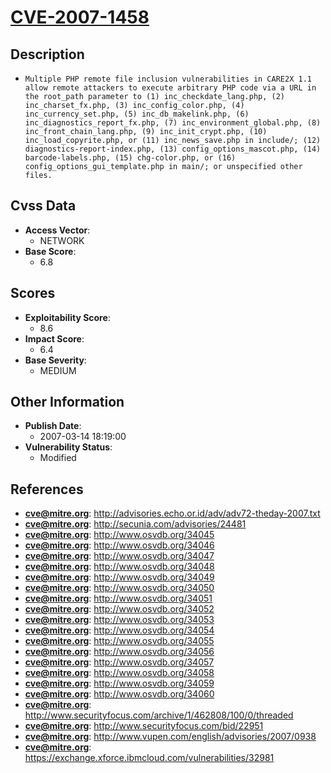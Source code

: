 
# [CVE-2007-1458](http://advisories.echo.or.id/adv/adv72-theday-2007.txt)

## Description

- `Multiple PHP remote file inclusion vulnerabilities in CARE2X 1.1 allow remote attackers to execute arbitrary PHP code via a URL in the root_path parameter to (1) inc_checkdate_lang.php, (2) inc_charset_fx.php, (3) inc_config_color.php, (4) inc_currency_set.php, (5) inc_db_makelink.php, (6) inc_diagnostics_report_fx.php, (7) inc_environment_global.php, (8) inc_front_chain_lang.php, (9) inc_init_crypt.php, (10) inc_load_copyrite.php, or (11) inc_news_save.php in include/; (12) diagnostics-report-index.php, (13) config_options_mascot.php, (14) barcode-labels.php, (15) chg-color.php, or (16) config_options_gui_template.php in main/; or unspecified other files.`

## Cvss Data

- **Access Vector**:
  - NETWORK
- **Base Score**:
  - 6.8

## Scores

- **Exploitability Score**:
  - 8.6
- **Impact Score**:
  - 6.4
- **Base Severity**:
  - MEDIUM

## Other Information

- **Publish Date**:
  - 2007-03-14 18:19:00
- **Vulnerability Status**:
  - Modified

## References

- **cve@mitre.org**: http://advisories.echo.or.id/adv/adv72-theday-2007.txt
- **cve@mitre.org**: http://secunia.com/advisories/24481
- **cve@mitre.org**: http://www.osvdb.org/34045
- **cve@mitre.org**: http://www.osvdb.org/34046
- **cve@mitre.org**: http://www.osvdb.org/34047
- **cve@mitre.org**: http://www.osvdb.org/34048
- **cve@mitre.org**: http://www.osvdb.org/34049
- **cve@mitre.org**: http://www.osvdb.org/34050
- **cve@mitre.org**: http://www.osvdb.org/34051
- **cve@mitre.org**: http://www.osvdb.org/34052
- **cve@mitre.org**: http://www.osvdb.org/34053
- **cve@mitre.org**: http://www.osvdb.org/34054
- **cve@mitre.org**: http://www.osvdb.org/34055
- **cve@mitre.org**: http://www.osvdb.org/34056
- **cve@mitre.org**: http://www.osvdb.org/34057
- **cve@mitre.org**: http://www.osvdb.org/34058
- **cve@mitre.org**: http://www.osvdb.org/34059
- **cve@mitre.org**: http://www.osvdb.org/34060
- **cve@mitre.org**: http://www.securityfocus.com/archive/1/462808/100/0/threaded
- **cve@mitre.org**: http://www.securityfocus.com/bid/22951
- **cve@mitre.org**: http://www.vupen.com/english/advisories/2007/0938
- **cve@mitre.org**: https://exchange.xforce.ibmcloud.com/vulnerabilities/32981
